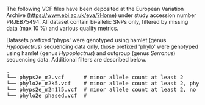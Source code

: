 The following VCF files have been deposited at the European Variation Archive (https://www.ebi.ac.uk/eva/?Home) under study accession number PRJEB75494. All dataset contain bi-allelic SNPs only, filtered by missing data (max 10 %) and various quality metrics.

Datasets prefixed 'phyps' were genotyped using hamlet (genus *Hypoplectrus*) sequencing data only, those prefixed 'phylo' were genotyped using hamlet (genus *Hypoplectrus*) and outgroup (genus *Serranus*) sequencing data. Additional filters are described below.

<pre>
.
└── phyps2e_m2.vcf      # minor allele count at least 2
└── phylo2e_m2k5.vcf    # minor allele count at least 2, physical distance between sites at least 5000 bp (used for IQ-TREE)
└── phyps2e_m2n1l5.vcf  # minor allele count at least 2, no missing data, filtered by linkage disequilibrium (see Methods; used for Admixture)
└── phylo2e_phased.vcf  # 
</pre>

